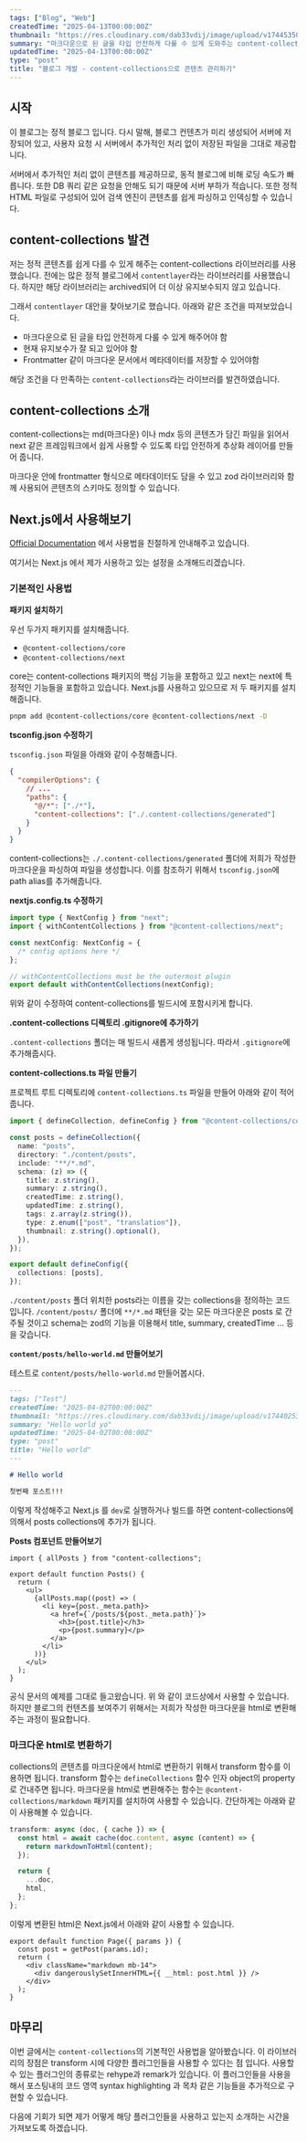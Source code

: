 ```yaml
---
tags: ["Blog", "Web"]
createdTime: "2025-04-13T00:00:00Z"
thumbnail: "https://res.cloudinary.com/dab33vdij/image/upload/v1744535052/blog-development-thumbnail_mj7wzg.png"
summary: "마크다운으로 된 글을 타입 안전하게 다룰 수 있게 도와주는 content-collections 라이브러리에 대해서 알아봅니다."
updatedTime: "2025-04-13T00:00:00Z"
type: "post"
title: "블로그 개발 - content-collections으로 콘텐츠 관리하기"
---
```


## 시작

이 블로그는 정적 블로그 입니다. 다시 말해, 블로그 컨텐츠가 미리 생성되어 서버에 저장되어 있고, 사용자 요청 시 서버에서 추가적인 처리 없이 저장된 파일을 그대로 제공합니다.

서버에서 추가적인 처리 없이 콘텐츠를 제공하므로, 동적 블로그에 비해 로딩 속도가 빠릅니다. 또한 DB 쿼리 같은 요청을 안해도 되기 때문에 서버 부하가 적습니다. 또한 정적 HTML 파일로 구성되어 있어 검색 엔진이 콘텐츠를 쉽게 파싱하고 인덱싱할 수 있습니다.

## content-collections 발견

저는 정적 콘텐츠를 쉽게 다를 수 있게 해주는 content-collections 라이브러리를 사용했습니다. 전에는 많은 정적 블로그에서 `contentlayer`라는 라이브러리를 사용했습니다. 하지만 해당 라이브러리는 archived되어 더 이상 유지보수되지 않고 있습니다.

그래서 `contentlayer` 대안을 찾아보기로 했습니다. 아래와 같은 조건을 따져보았습니다.

- 마크다운으로 된 글을 타입 안전하게 다룰 수 있게 해주어야 함
- 현재 유지보수가 잘 되고 있어야 함
- Frontmatter 같이 마크다운 문서에서 메타데이터를 저장할 수 있어야함

해당 조건을 다 만족하는 `content-collections`라는 라이브러를 발견하였습니다.

## content-collections 소개

content-collections는 md(마크다운) 이나 mdx 등의 콘텐츠가 담긴 파일을 읽어서 next 같은 프레임워크에서 쉽게 사용할 수 있도록 타입 안전하게 추상화 레이어를 만들어 줍니다.

마크다운 안에 frontmatter 형식으로 메타데이터도 담을 수 있고 zod 라이브러리와 함께 사용되어 콘텐츠의 스키마도 정의할 수 있습니다.

## Next.js에서 사용해보기

[Official Documentation](https://www.content-collections.dev/docs/quickstart/next) 에서 사용법을 친절하게 안내해주고 있습니다.

여기서는 Next.js 에서 제가 사용하고 있는 설정을 소개해드리겠습니다.

### 기본적인 사용법

**패키지 설치하기**

우선 두가지 패키지를 설치해줍니다.

- `@content-collections/core`
- `@content-collections/next`

core는 content-collections 패키지의 핵심 기능을 포함하고 있고 next는 next에 특정적인 기능들을 포함하고 있습니다. Next.js를 사용하고 있으므로 저 두 패키지를 설치해줍니다.

```bash
pnpm add @content-collections/core @content-collections/next -D
```

**tsconfig.json 수정하기**

`tsconfig.json` 파일을 아래와 같이 수정해줍니다.

```json
{
  "compilerOptions": {
    // ...
    "paths": {
      "@/*": ["./*"],
      "content-collections": ["./.content-collections/generated"]
    }
  }
}
```

content-collections는 `./.content-collections/generated` 폴더에 저희가 작성한 마크다운을 파싱하여 파일을 생성합니다. 이를 참조하기 위해서 `tsconfig.json`에 path alias를 추가해줍니다.

**nextjs.config.ts 수정하기**

```ts
import type { NextConfig } from "next";
import { withContentCollections } from "@content-collections/next";

const nextConfig: NextConfig = {
  /* config options here */
};

// withContentCollections must be the outermost plugin
export default withContentCollections(nextConfig);
```

위와 같이 수정하여 content-collections를 빌드시에 포함시키게 합니다.

**.content-collections 디렉토리 .gitignore에 추가하기**

`.content-collections` 폴더는 매 빌드시 새롭게 생성됩니다. 따라서 `.gitignore`에 추가해줍시다.

**content-collections.ts 파일 만들기**

프로젝트 루트 디렉토리에 `content-collections.ts` 파일을 만들어 아래와 같이 적어줍니다.

```ts
import { defineCollection, defineConfig } from "@content-collections/core";

const posts = defineCollection({
  name: "posts",
  directory: "./content/posts",
  include: "**/*.md",
  schema: (z) => ({
    title: z.string(),
    summary: z.string(),
    createdTime: z.string(),
    updatedTime: z.string(),
    tags: z.array(z.string()),
    type: z.enum(["post", "translation"]),
    thumbnail: z.string().optional(),
  }),
});

export default defineConfig({
  collections: [posts],
});
```

`./content/posts` 폴더 위치한 posts라는 이름을 갖는 collections을 정의하는 코드 입니다. `/content/posts/` 폴더에 `**/*.md` 패턴을 갖는 모든 마크다운은 posts 로 간주될 것이고 schema는 zod의 기능을 이용해서 title, summary, createdTime … 등을 갖습니다.

**`content/posts/hello-world.md` 만들어보기**

테스트로 `content/posts/hello-world.md` 만들어봅시다.

```md
---
tags: ["Test"]
createdTime: "2025-04-02T00:00:00Z"
thumbnail: "https://res.cloudinary.com/dab33vdij/image/upload/v1744025393/IMG_0424_dugtl4.png"
summary: "Hello world yo"
updatedTime: "2025-04-02T00:00:00Z"
type: "post"
title: "Hello world"
---

# Hello world

첫번째 포스트!!!
```

이렇게 작성해주고 Next.js 를 `dev`로 실행하거나 빌드를 하면 content-collections에 의해서 posts collections에 추가가 됩니다.

**Posts 컴포넌트 만들어보기**

```tsx
import { allPosts } from "content-collections";

export default function Posts() {
  return (
    <ul>
      {allPosts.map((post) => (
        <li key={post._meta.path}>
          <a href={`/posts/${post._meta.path}`}>
            <h3>{post.title}</h3>
            <p>{post.summary}</p>
          </a>
        </li>
      ))}
    </ul>
  );
}
```

공식 문서의 예제를 그대로 들고왔습니다. 위 와 같이 코드상에서 사용할 수 있습니다. 하지만 블로그의 컨텐츠를 보여주기 위해서는 저희가 작성한 마크다운을 html로 변환해주는 과정이 필요합니다.

### 마크다운 html로 변환하기

collections의 콘텐츠를 마크다운에서 html로 변환하기 위해서 transform 함수를 이용하면 됩니다. transform 함수는 `defineCollections` 함수 인자 object의 property로 건내주면 됩니다.
마크다운을 html로 변환해주는 함수는 `@content-collections/markdown` 패키지를 설치하여 사용할 수 있습니다. 간단하게는 아래와 같이 사용해볼 수 있습니다.

```ts
transform: async (doc, { cache }) => {
  const html = await cache(doc.content, async (content) => {
    return markdownToHtml(content);
  });

  return {
    ...doc,
    html,
  };
};
```

이렇게 변환된 html은 Next.js에서 아래와 같이 사용할 수 있습니다.

```tsx
export default function Page({ params }) {
  const post = getPost(params.id);
  return (
    <div className="markdown mb-14">
      <div dangerouslySetInnerHTML={{ __html: post.html }} />
    </div>
  );
}
```

## 마무리

이번 글에서는 `content-collections`의 기본적인 사용법을 알아봤습니다. 이 라이브러리의 장점은 transform 시에 다양한 플러그인들을 사용할 수 있다는 점 입니다.
사용할 수 있는 플러그인의 종류로는 rehype과 remark가 있습니다. 이 플러그인들을 사용을 해서 포스팅내의 코드 영역 syntax highlighting 과 목차 같은 기능들을 추가적으로 구현할 수 있습니다.

다음에 기회가 되면 제가 어떻게 해당 플러그인들을 사용하고 있는지 소개하는 시간을 가져보도록 하겠습니다.
